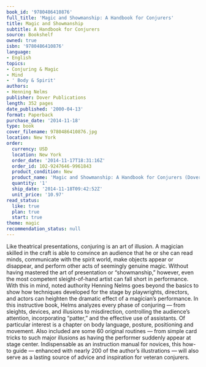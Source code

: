 ```yaml
---
book_id: '9780486410876'
full_title: 'Magic and Showmanship: A Handbook for Conjurers'
title: Magic and Showmanship
subtitle: A Handbook for Conjurers
source: Bookshelf
owned: true
isbn: '9780486410876'
language:
- English
topics:
- Conjuring & Magic
- Mind
- ' Body & Spirit'
authors:
- Henning Nelms
publisher: Dover Publications
length: 352 pages
date_published: '2000-04-13'
format: Paperback
purchase_date: '2014-11-18'
type: book
cover_filename: 9780486410876.jpg
location: New York
order:
  currency: USD
  location: New York
  order_date: '2014-11-17T18:31:16Z'
  order_id: 102-9247646-9961843
  product_condition: New
  product_name: 'Magic and Showmanship: A Handbook for Conjurers (Dover Magic Books)'
  quantity: '1'
  ship_date: '2014-11-18T09:42:52Z'
  unit_price: '10.97'
read_status:
  like: true
  plan: true
  start: true
theme: magic
recommendation_status: null
---
```

Like theatrical presentations, conjuring is an art of illusion. A magician skilled in the craft is able to convince an audience that he or she can read minds, communicate with the spirit world, make objects appear or disappear, and perform other acts of seemingly genuine magic. Without having mastered the art of presentation or “showmanship,” however, even the most competent sleight-of-hand artist can fall short in performance. With this in mind, noted authority Henning Nelms goes beyond the basics to show how techniques developed for the stage by playwrights, directors, and actors can heighten the dramatic effect of a magician’s performance.
In this instructive book, Helms analyzes every phase of conjuring — from sleights, devices, and illusions to misdirection, controlling the audience’s attention, incorporating “patter,” and the effective use of assistants. Of particular interest is a chapter on body language, posture, positioning and movement. Also included are some 60 original routines — from simple card tricks to such major illusions as having the performer suddenly appear at stage center.
Indispensable as an instruction manual for novices, this how-to guide — enhanced with nearly 200 of the author’s illustrations — will also serve as a lasting source of advice and inspiration for veteran conjurers.

